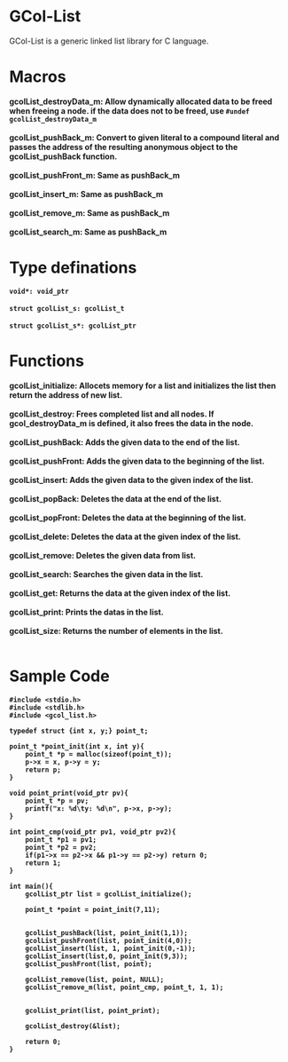 # GCol-List
GCol-List is a generic linked list library for C language.
# Macros

<b>gcolList_destroyData_m: Allow dynamically allocated data to be freed when freeing a node.<b/>
if the data does not to be freed, use ```#undef gcolList_destroyData_m```<br/><br/>
gcolList_pushBack_m: Convert to given literal to a compound literal and passes the address of the resulting anonymous object to the gcolList_pushBack function.<br/><br/>
gcolList_pushFront_m: Same as pushBack_m<br/><br/>
gcolList_insert_m: Same as pushBack_m<br/><br/>
gcolList_remove_m: Same as pushBack_m<br/><br/>
gcolList_search_m: Same as pushBack_m<br/>

# Type definations
```void*: void_ptr```<br/><br/>
```struct gcolList_s: gcolList_t```<br/><br/>
```struct gcolList_s*: gcolList_ptr```<br/>

# Functions
gcolList_initialize: Allocets memory for a list and initializes the list then return the address of new list.<br/><br/>
gcolList_destroy: Frees completed list and all nodes. If gcol_destroyData_m is defined, it also frees the data in the node.<br/><br/>
gcolList_pushBack: Adds the given data to the end of the list.<br/><br/>
gcolList_pushFront: Adds the given data to the beginning of the list.<br/><br/>
gcolList_insert: Adds the given data to the given index of the list.<br/><br/>
gcolList_popBack: Deletes the data at the end of the list.<br/><br/>
gcolList_popFront: Deletes the data at the beginning of the list.<br/><br/>
gcolList_delete: Deletes the data at the given index of the list.<br/><br/>
gcolList_remove: Deletes the given data from list.<br/><br/>
gcolList_search: Searches the given data in the list.<br/><br/>
gcolList_get: Returns the data at the given index of the list.<br/><br/>
gcolList_print: Prints the datas in the list.<br/><br/>
gcolList_size: Returns the number of elements in the list.<br/><br/>

# Sample Code

```
#include <stdio.h>
#include <stdlib.h>
#include <gcol_list.h>

typedef struct {int x, y;} point_t; 

point_t *point_init(int x, int y){
    point_t *p = malloc(sizeof(point_t));
    p->x = x, p->y = y;
    return p;
}

void point_print(void_ptr pv){
    point_t *p = pv;
    printf("x: %d\ty: %d\n", p->x, p->y);
}

int point_cmp(void_ptr pv1, void_ptr pv2){
    point_t *p1 = pv1;
    point_t *p2 = pv2;
    if(p1->x == p2->x && p1->y == p2->y) return 0;
    return 1;
}

int main(){
    gcolList_ptr list = gcolList_initialize();

    point_t *point = point_init(7,11);


    gcolList_pushBack(list, point_init(1,1));
    gcolList_pushFront(list, point_init(4,0));
    gcolList_insert(list, 1, point_init(0,-1));
    gcolList_insert(list,0, point_init(9,3));
    gcolList_pushFront(list, point);

    gcolList_remove(list, point, NULL);
    gcolList_remove_m(list, point_cmp, point_t, 1, 1);


    gcolList_print(list, point_print);

    gcolList_destroy(&list);

    return 0;
}
```
